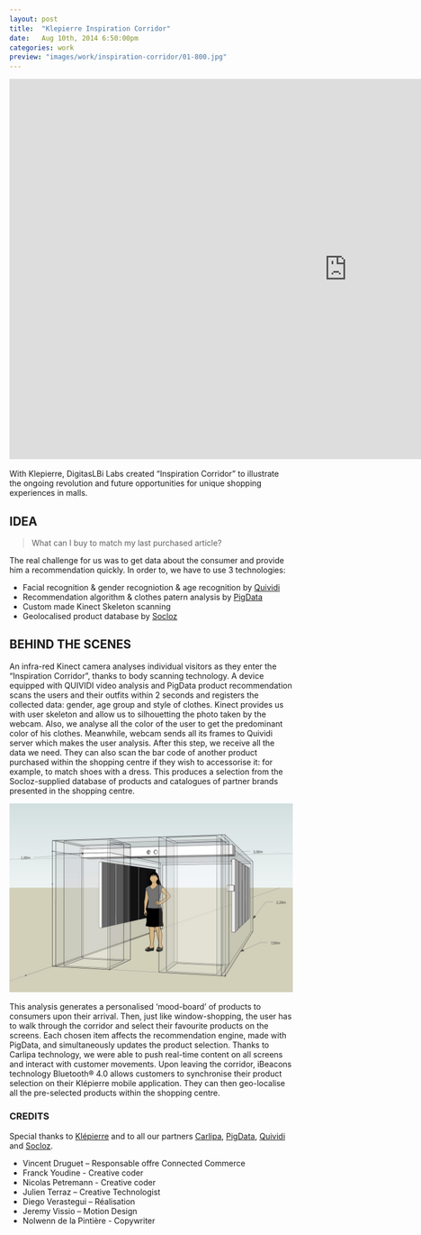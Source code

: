```yaml
---
layout: post
title:  "Klepierre Inspiration Corridor"
date: 	Aug 10th, 2014 6:50:00pm
categories: work
preview: "images/work/inspiration-corridor/01-800.jpg"
---
```



<iframe src="https://player.vimeo.com/video/88783300?title=0&byline=0&portrait=0" width="1200" height="675" frameborder="0" webkitallowfullscreen mozallowfullscreen allowfullscreen class="uk-responsive-width"></iframe>


With Klepierre, DigitasLBi Labs created “Inspiration Corridor” to illustrate the ongoing revolution and future opportunities for unique shopping experiences in malls.

## IDEA

> What can I buy to match my last purchased article?

The real challenge for us was to get data about the consumer and provide him a recommendation quickly. In order to, we have to use 3 technologies:

- Facial recognition & gender recogniotion & age recognition by [Quividi](http://www.quividi.com/)
- Recommendation algorithm & clothes patern analysis by [PigData](http://www.pigdata.net/)
- Custom made Kinect Skeleton scanning
- Geolocalised product database by [Socloz](http://www.socloz.com/en/)

## BEHIND THE SCENES

An infra-red Kinect camera analyses individual visitors as they enter the “Inspiration Corridor”, thanks to body scanning technology. A device equipped with QUIVIDI video analysis and PigData product recommendation scans the users and their outfits within 2 seconds and registers the collected data: gender, age group and style of clothes.
Kinect provides us with user skeleton and allow us to silhouetting the photo taken by the webcam. Also, we analyse all the color of the user to get the predominant color of his clothes. Meanwhile, webcam sends all its frames to Quividi server which makes the user analysis. After this step, we receive all the data we need.
They can also scan the bar code of another product purchased within the shopping centre if they wish to accessorise it: for example, to match shoes with a dress. This produces a selection from the Socloz-supplied database of products and catalogues of partner brands presented in the shopping centre.

![Inspiration Corridor](/images/work/inspiration-corridor/03.jpg)

This analysis generates a personalised ‘mood-board’ of products to consumers upon their arrival.
Then, just like window-shopping, the user has to walk through the corridor and select their favourite products on the screens. Each chosen item affects the recommendation engine, made with PigData, and simultaneously updates the product selection. Thanks to Carlipa technology, we were able to push real-time content on all screens and interact with customer movements.
Upon leaving the corridor, iBeacons technology Bluetooth® 4.0 allows customers to synchronise their product selection on their Klépierre mobile application. They can then geo-localise all the pre-selected products within the shopping centre.


### CREDITS

Special thanks to [Klépierre](http://www.klepierre.com/) and to all our partners [Carlipa](http://www.carlipa.com/), [PigData](http://www.pigdata.net/), [Quividi](http://www.quividi.com/) and [Socloz](http://www.socloz.com/).

-   Vincent Druguet – Responsable offre Connected Commerce
-   Franck Youdine - Creative coder
-   Nicolas Petremann - Creative coder
-   Julien Terraz – Creative Technologist
-   Diego Verastegui – Réalisation
-   Jeremy Vissio – Motion Design
-   Nolwenn de la Pintière - Copywriter